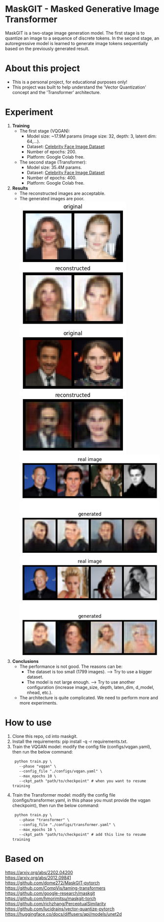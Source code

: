 # MaskGIT - Masked Generative Image Transformer
MaskGIT is a two-stage image generation model. The first stage is to quantize an image to a sequence of discrete tokens. In the second stage, an autoregressive model is learned to generate image tokens sequentially based on the previously generated result.
# About this project
- This is a personal project, for educational purposes only!
- This project was built to help understand the 'Vector Quantization' concept and the 'Transformer' architecture.
# Experiment
1. **Training**
   - The first stage (VQGAN):
      - Model size: ~17.9M params (image size: 32, depth: 3, latent dim: 64,...).
      - Dataset: [Celebrity Face Image Dataset](https://www.kaggle.com/datasets/vishesh1412/celebrity-face-image-dataset)
      - Number of epochs: 200.
      - Platform: Google Colab free.
   - The second stage (Transformer):
      - Model size: 35.4M params.
      - Dataset: [Celebrity Face Image Dataset](https://www.kaggle.com/datasets/vishesh1412/celebrity-face-image-dataset)
      - Number of epochs: 400.
      - Platform: Google Colab free.
2. **Results**
   - The reconstructed images are acceptable.
   - The generated images are poor. \
     ![image](results/recontruction_images/test_on_epoch_199.png) \
     ![image](results/recontruction_images/validate_on_epoch_199.png) \
     ![image](results/generated_images/validate_on_epoch_320.png) \
     ![image](results/generated_images/validate_on_epoch_340.png)
3. **Conclusions**
   - The performance is not good. The reasons can be:
      - The dataset is too small (1799 images). ⟶ Try to use a bigger dataset.
      - The model is not large enough. ⟶ Try to use another configuration (increase image_size, depth, laten_dim, d_model, nhead, etc.).
   - The architecture is quite complicated. We need to perform more and more experiments.
# How to use
1. Clone this repo, cd into maskgit.
2. Install the requirements: pip install -q -r requirements.txt.
3. Train the VQGAN model: modify the config file (configs/vqgan.yaml), then run the below command:
      ```
       python train.py \
         --phase "vqgan" \
         --config_file "./configs/vqgan.yaml" \
         --max_epochs 10 \
         --ckpt_path "path/to/checkpoint" # when you want to resume training
      ```
4. Train the Transformer model: modify the config file (configs/transformer.yaml, in this phase you must provide the vqgan checkpoint), then run the below command:
      ```
       python train.py \
         --phase "transformer" \
         --config_file "./configs/transformer.yaml" \
         --max_epochs 10 \
         --ckpt_path "path/to/checkpoint" # add this line to resume training
      ```
# Based on
  https://arxiv.org/abs/2202.04200 \
  https://arxiv.org/abs/2012.09841 \
  https://github.com/dome272/MaskGIT-pytorch \
  https://github.com/CompVis/taming-transformers \
  https://github.com/google-research/maskgit \
  https://github.com/hmorimitsu/maskgit-torch \
  https://github.com/richzhang/PerceptualSimilarity \
  https://github.com/lucidrains/vector-quantize-pytorch \
  https://huggingface.co/docs/diffusers/api/models/unet2d
